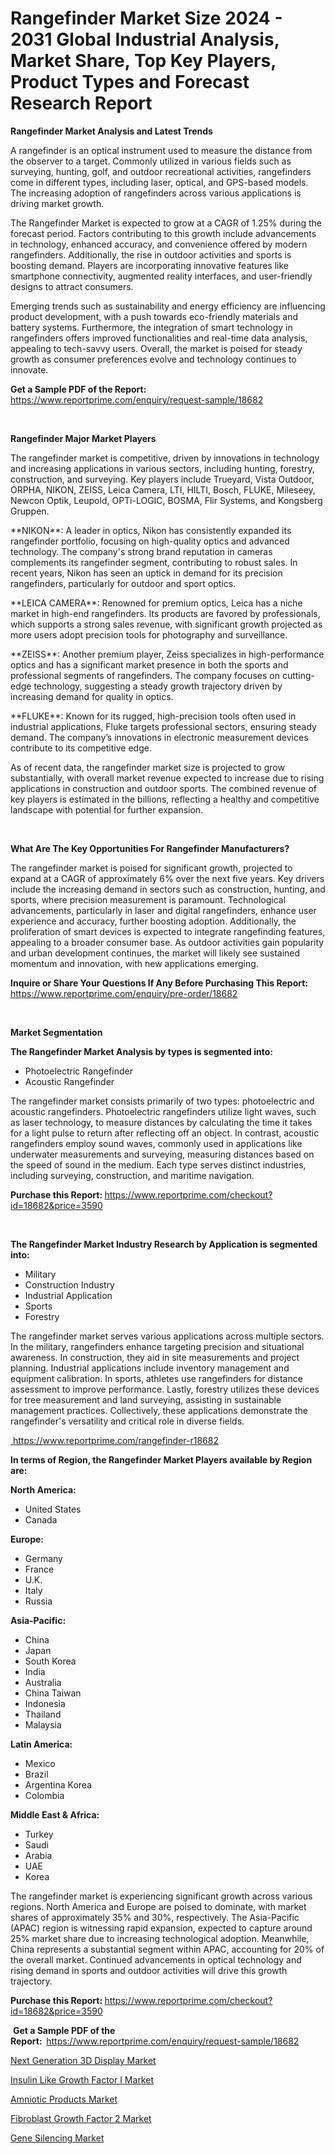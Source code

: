 <p><h1>Rangefinder Market Size 2024 - 2031 Global Industrial Analysis, Market Share, Top Key Players, Product Types and Forecast Research Report</h1></p><p><strong>Rangefinder Market Analysis and Latest Trends</strong></p>
<p><p>A rangefinder is an optical instrument used to measure the distance from the observer to a target. Commonly utilized in various fields such as surveying, hunting, golf, and outdoor recreational activities, rangefinders come in different types, including laser, optical, and GPS-based models. The increasing adoption of rangefinders across various applications is driving market growth.</p><p>The Rangefinder Market is expected to grow at a CAGR of 1.25% during the forecast period. Factors contributing to this growth include advancements in technology, enhanced accuracy, and convenience offered by modern rangefinders. Additionally, the rise in outdoor activities and sports is boosting demand. Players are incorporating innovative features like smartphone connectivity, augmented reality interfaces, and user-friendly designs to attract consumers. </p><p>Emerging trends such as sustainability and energy efficiency are influencing product development, with a push towards eco-friendly materials and battery systems. Furthermore, the integration of smart technology in rangefinders offers improved functionalities and real-time data analysis, appealing to tech-savvy users. Overall, the market is poised for steady growth as consumer preferences evolve and technology continues to innovate.</p></p>
<p><strong>Get a Sample PDF of the Report:&nbsp;</strong> <a href="https://www.reportprime.com/enquiry/request-sample/18682?utm_campaign=1169&utm_medium=2&utm_source=Github&utm_content=ia&utm_term=21112024&utm_id=rangefinder">https://www.reportprime.com/enquiry/request-sample/18682</a></p>
<p>&nbsp;</p>
<p><strong>Rangefinder Major Market Players</strong></p>
<p><p>The rangefinder market is competitive, driven by innovations in technology and increasing applications in various sectors, including hunting, forestry, construction, and surveying. Key players include Trueyard, Vista Outdoor, ORPHA, NIKON, ZEISS, Leica Camera, LTI, HILTI, Bosch, FLUKE, Mileseey, Newcon Optik, Leupold, OPTi-LOGIC, BOSMA, Flir Systems, and Kongsberg Gruppen.</p><p>**NIKON**: A leader in optics, Nikon has consistently expanded its rangefinder portfolio, focusing on high-quality optics and advanced technology. The company's strong brand reputation in cameras complements its rangefinder segment, contributing to robust sales. In recent years, Nikon has seen an uptick in demand for its precision rangefinders, particularly for outdoor and sport optics.</p><p>**LEICA CAMERA**: Renowned for premium optics, Leica has a niche market in high-end rangefinders. Its products are favored by professionals, which supports a strong sales revenue, with significant growth projected as more users adopt precision tools for photography and surveillance.</p><p>**ZEISS**: Another premium player, Zeiss specializes in high-performance optics and has a significant market presence in both the sports and professional segments of rangefinders. The company focuses on cutting-edge technology, suggesting a steady growth trajectory driven by increasing demand for quality in optics.</p><p>**FLUKE**: Known for its rugged, high-precision tools often used in industrial applications, Fluke targets professional sectors, ensuring steady demand. The company’s innovations in electronic measurement devices contribute to its competitive edge.</p><p>As of recent data, the rangefinder market size is projected to grow substantially, with overall market revenue expected to increase due to rising applications in construction and outdoor sports. The combined revenue of key players is estimated in the billions, reflecting a healthy and competitive landscape with potential for further expansion.</p></p>
<p>&nbsp;</p>
<p><strong>What Are The Key Opportunities For Rangefinder Manufacturers?</strong></p>
<p><p>The rangefinder market is poised for significant growth, projected to expand at a CAGR of approximately 6% over the next five years. Key drivers include the increasing demand in sectors such as construction, hunting, and sports, where precision measurement is paramount. Technological advancements, particularly in laser and digital rangefinders, enhance user experience and accuracy, further boosting adoption. Additionally, the proliferation of smart devices is expected to integrate rangefinding features, appealing to a broader consumer base. As outdoor activities gain popularity and urban development continues, the market will likely see sustained momentum and innovation, with new applications emerging.</p></p>
<p><strong>Inquire or Share Your Questions If Any Before Purchasing This Report:</strong> <a href="https://www.reportprime.com/enquiry/pre-order/18682?utm_campaign=1169&utm_medium=2&utm_source=Github&utm_content=ia&utm_term=21112024&utm_id=rangefinder">https://www.reportprime.com/enquiry/pre-order/18682</a></p>
<p>&nbsp;</p>
<p><strong>Market Segmentation</strong></p>
<p><strong>The Rangefinder Market Analysis by types is segmented into:</strong></p>
<p><ul><li>Photoelectric Rangefinder</li><li>Acoustic Rangefinder</li></ul></p>
<p><p>The rangefinder market consists primarily of two types: photoelectric and acoustic rangefinders. Photoelectric rangefinders utilize light waves, such as laser technology, to measure distances by calculating the time it takes for a light pulse to return after reflecting off an object. In contrast, acoustic rangefinders employ sound waves, commonly used in applications like underwater measurements and surveying, measuring distances based on the speed of sound in the medium. Each type serves distinct industries, including surveying, construction, and maritime navigation.</p></p>
<p><strong>Purchase this Report:&nbsp;</strong><a href="https://www.reportprime.com/checkout?id=18682&price=3590&utm_campaign=1169&utm_medium=2&utm_source=Github&utm_content=ia&utm_term=21112024&utm_id=rangefinder">https://www.reportprime.com/checkout?id=18682&price=3590</a></p>
<p>&nbsp;</p>
<p><strong>The Rangefinder Market Industry Research by Application is segmented into:</strong></p>
<p><ul><li>Military</li><li>Construction Industry</li><li>Industrial Application</li><li>Sports</li><li>Forestry</li></ul></p>
<p><p>The rangefinder market serves various applications across multiple sectors. In the military, rangefinders enhance targeting precision and situational awareness. In construction, they aid in site measurements and project planning. Industrial applications include inventory management and equipment calibration. In sports, athletes use rangefinders for distance assessment to improve performance. Lastly, forestry utilizes these devices for tree measurement and land surveying, assisting in sustainable management practices. Collectively, these applications demonstrate the rangefinder's versatility and critical role in diverse fields.</p></p>
<p><a href="https://www.reportprime.com/rangefinder-r18682?utm_campaign=1169&utm_medium=2&utm_source=Github&utm_content=ia&utm_term=21112024&utm_id=rangefinder">&nbsp;https://www.reportprime.com/rangefinder-r18682</a></p>
<p><strong>In terms of Region, the Rangefinder Market Players available by Region are:</strong></p>
<p>
    <p> <strong> North America: </strong>
        <ul>
            <li>United States</li>
            <li>Canada</li>
        </ul>
        </p> 
    <p> <strong> Europe: </strong>
        <ul>
            <li>Germany</li>
            <li>France</li>
            <li>U.K.</li>
            <li>Italy</li>
            <li>Russia</li>
        </ul>
        </p> 
    <p> <strong> Asia-Pacific: </strong>
        <ul>
            <li>China</li>
            <li>Japan</li>
            <li>South Korea</li>
            <li>India</li>
            <li>Australia</li>
            <li>China Taiwan</li>
            <li>Indonesia</li>
            <li>Thailand</li>
            <li>Malaysia</li>
        </ul>
        </p> 
    <p> <strong> Latin America: </strong>
        <ul>
            <li>Mexico</li>
            <li>Brazil</li>
            <li>Argentina Korea</li>
            <li>Colombia</li>
        </ul>
        </p> 
    <p> <strong> Middle East & Africa: </strong>
        <ul>
            <li>Turkey</li>
            <li>Saudi</li>
            <li>Arabia</li>
            <li>UAE</li>
            <li>Korea</li>
        </ul>
    </p>
    </p>
<p><p>The rangefinder market is experiencing significant growth across various regions. North America and Europe are poised to dominate, with market shares of approximately 35% and 30%, respectively. The Asia-Pacific (APAC) region is witnessing rapid expansion, expected to capture around 25% market share due to increasing technological adoption. Meanwhile, China represents a substantial segment within APAC, accounting for 20% of the overall market. Continued advancements in optical technology and rising demand in sports and outdoor activities will drive this growth trajectory.</p></p>
<p><strong>Purchase this Report: </strong><a href="https://www.reportprime.com/checkout?id=18682&price=3590&utm_campaign=1169&utm_medium=2&utm_source=Github&utm_content=ia&utm_term=21112024&utm_id=rangefinder">https://www.reportprime.com/checkout?id=18682&price=3590</a></p>
<p>&nbsp;<strong>Get a Sample PDF of the Report:&nbsp;&nbsp;</strong><a href="https://www.reportprime.com/enquiry/request-sample/18682?utm_campaign=1169&utm_medium=2&utm_source=Github&utm_content=ia&utm_term=21112024&utm_id=rangefinder">https://www.reportprime.com/enquiry/request-sample/18682</a></p>
<p><strong></strong></p>
<p><p><a href="https://www.linkedin.com/pulse/future-ready-strategic-insights-global-next-generation-vvqxe?utm_campaign=1169&utm_medium=2&utm_source=Github&utm_content=ia&utm_term=21112024&utm_id=rangefinder">Next Generation 3D Display Market</a></p><p><a href="https://issuu.com/reportprime-2/docs/insulin-like-growth-factor-i-market_fdf3916911d7ea?utm_campaign=1169&utm_medium=2&utm_source=Github&utm_content=ia&utm_term=21112024&utm_id=rangefinder">Insulin Like Growth Factor I Market</a></p><p><a href="https://www.linkedin.com/pulse/evaluating-amniotic-products-market-2024-2031-trends-growth-nohbc?utm_campaign=1169&utm_medium=2&utm_source=Github&utm_content=ia&utm_term=21112024&utm_id=rangefinder">Amniotic Products Market</a></p><p><a href="https://issuu.com/reportprime-2/docs/fibroblast-growth-factor-2-market-s_a653f6ebc48671?utm_campaign=1169&utm_medium=2&utm_source=Github&utm_content=ia&utm_term=21112024&utm_id=rangefinder">Fibroblast Growth Factor 2 Market</a></p><p><a href="https://www.linkedin.com/pulse/gene-silencing-market-growth-study-provides-in-depth-insights-i99le?utm_campaign=1169&utm_medium=2&utm_source=Github&utm_content=ia&utm_term=21112024&utm_id=rangefinder">Gene Silencing Market</a></p></p>